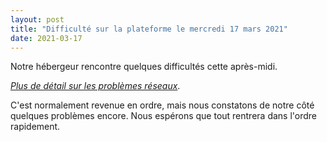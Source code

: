 ```yaml
---
layout: post
title: "Difficulté sur la plateforme le mercredi 17 mars 2021"
date: 2021-03-17
---
```


Notre hébergeur rencontre quelques difficultés cette après-midi.

[_Plus de détail sur les problèmes réseaux_](https://scalingostatus.com/details/104d9b51fb36d).

C'est normalement revenue en ordre, mais nous constatons de notre côté quelques problèmes encore. Nous espérons que tout rentrera dans l'ordre rapidement.


